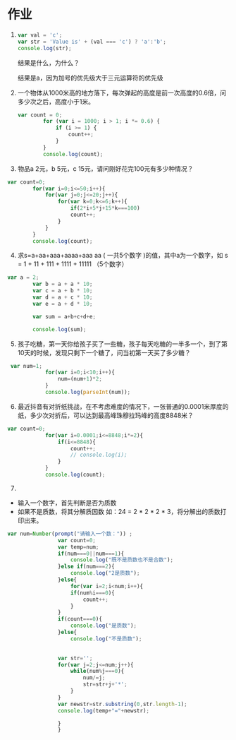# 作业

1. ```js
   var val = 'c';
   var str = 'Value is' + (val === 'c') ? 'a':'b';
   console.log(str);
   ```

   结果是什么，为什么？

   结果是a，因为加号的优先级大于三元运算符的优先级

2. 一个物体从1000米高的地方落下，每次弹起的高度是前一次高度的0.6倍，问多少次之后，高度小于1米。

   ```js
   var count = 0;
           for (var i = 1000; i > 1; i *= 0.6) {
               if (i >= 1) {
                   count++;
               }
           }
           console.log(count);
   
   ```

3. 物品a 2元，b 5元，c 15元，请问刚好花完100元有多少种情况？

```js
var count=0;
        for(var i=0;i<=50;i++){
            for(var j=0;j<=20;j++){
                for(var k=0;k<=6;k++){
                    if(2*i+5*j+15*k===100)
                    count++;
                }
            }
        }
        console.log(count);
```

4. 求s=a+aa+aaa+aaaa+aaa aa ( 一共5个数字 )的值，其中a为一个数字，如 s = 1 + 11 + 111 + 1111 + 11111 （5个数字）

```js
var a = 2;
        var b = a + a * 10;
        var c = a + b * 10;
        var d = a + c * 10;
        var e = a + d * 10;

        var sum = a+b+c+d+e;

        console.log(sum);
```

5. 孩子吃糖，第一天你给孩子买了一些糖，孩子每天吃糖的一半多一个，到了第10天的时候，发现只剩下一个糖了，问当初第一天买了多少糖？

```js
 var num=1;
            for(var i=0;i<10;i++){
                num=(num+1)*2;
            }
            console.log(parseInt(num));
```

6. 最近抖音有对折纸挑战，在不考虑难度的情况下，一张普通的0.0001米厚度的纸，多少次对折后，可以达到最高峰珠穆拉玛峰的高度8848米？

```js
var count=0;
            for(var i=0.0001;i<=8848;i*=2){
                if(i<=8848){
                    count++;
                    // console.log(i);
                }
            }
            console.log(count);
```

7. 

- 输入一个数字，首先判断是否为质数
- 如果不是质数，将其分解质因数 如：24 = 2 * 2 * 2 * 3，将分解出的质数打印出来。

```js
var num=Number(prompt("请输入一个数：")) ;
                var count=0;
                var temp=num;
                if(num===0||num===1){
                    console.log("既不是质数也不是合数");
                }else if(num===2){
                    console.log("2是质数");
                }else{
                    for(var i=2;i<num;i++){
                    if(num%i===0){
                        count++;
                    }
                }
                if(count===0){
                    console.log("是质数");
                }else{
                    console.log("不是质数");
                

                var str='';
                for(var j=2;j<=num;j++){
                    while(num%j===0){
                        num/=j;
                        str=str+j+'*';
                    }
                }
                var newstr=str.substring(0,str.length-1);
                console.log(temp+"="+newstr);

                }
                }
```

